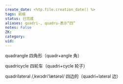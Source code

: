 ```yaml
---
create_date: <%tp.file.creation_date() %>
tags: 前缀
status: 已完成 
aliases: quadri-, quadru-表示“四”
notes: False
ZK: 
category: 
uid: 
---
```


quadrangle 四角形（quadr+angle 角） 

quadricycle 四轮车（quadri+cycle 轮子）

quadrilateral /,kwɔdri'lætərəl/ 四边的（quadri+lateral 边）